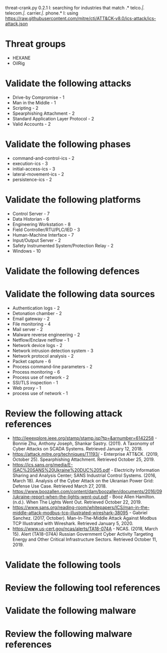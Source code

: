 threat-crank.py 0.2.1
I: searching for industries that match .* telco.*|.* telecom.*|.* carrier.*|.* phone.*
I: using https://raw.githubusercontent.com/mitre/cti/ATT&CK-v8.0/ics-attack/ics-attack.json
# Threat groups

* HEXANE
* OilRig

# Validate the following attacks

* Drive-by Compromise - 1
* Man in the Middle - 1
* Scripting - 2
* Spearphishing Attachment - 2
* Standard Application Layer Protocol - 2
* Valid Accounts - 2

# Validate the following phases

* command-and-control-ics - 2
* execution-ics - 3
* initial-access-ics - 3
* lateral-movement-ics - 2
* persistence-ics - 2

# Validate the following platforms

* Control Server - 7
* Data Historian - 6
* Engineering Workstation - 8
* Field Controller/RTU/PLC/IED - 3
* Human-Machine Interface - 7
* Input/Output Server - 2
* Safety Instrumented System/Protection Relay - 2
* Windows - 10

# Validate the following defences


# Validate the following data sources

* Authentication logs - 2
* Detonation chamber - 2
* Email gateway - 2
* File monitoring - 4
* Mail server - 2
* Malware reverse engineering - 2
* Netflow/Enclave netflow - 1
* Network device logs - 2
* Network intrusion detection system - 3
* Network protocol analysis - 2
* Packet capture - 6
* Process command-line parameters - 2
* Process monitoring - 6
* Process use of network - 2
* SSl/TLS inspection - 1
* Web proxy - 1
* process use of network - 1

# Review the following attack references

* http://ieeexplore.ieee.org/stamp/stamp.jsp?tp=&arnumber=6142258 - Bonnie Zhu, Anthony Joseph, Shankar Sastry. (2011). A Taxonomy of Cyber Attacks on SCADA Systems. Retrieved January 12, 2018.
* https://attack.mitre.org/techniques/T1193/ - Enterprise ATT&CK. (2019, October 25). Spearphishing Attachment. Retrieved October 25, 2019.
* https://ics.sans.org/media/E-ISAC%20SANS%20Ukraine%20DUC%205.pdf - Electricity Information Sharing and Analysis Center; SANS Industrial Control Systems. (2016, March 18). Analysis of the Cyber Attack on the Ukranian Power Grid: Defense Use Case. Retrieved March 27, 2018.
* https://www.boozallen.com/content/dam/boozallen/documents/2016/09/ukraine-report-when-the-lights-went-out.pdf - Booz Allen Hamilton. (n.d.). When The Lights Went Out. Retrieved October 22, 2019.
* https://www.sans.org/reading-room/whitepapers/ICS/man-in-the-middle-attack-modbus-tcp-illustrated-wireshark-38095 - Gabriel Sanchez. (2017, October). Man-In-The-Middle Attack Against Modbus TCP Illustrated with Wireshark. Retrieved January 5, 2020.
* https://www.us-cert.gov/ncas/alerts/TA18-074A - NCAS. (2018, March 15). Alert (TA18-074A) Russian Government Cyber Activity Targeting Energy and Other Critical Infrastructure Sectors. Retrieved October 11, 2019.

# Validate the following tools


# Review the following tool references


# Validate the following malware


# Review the following malware references


